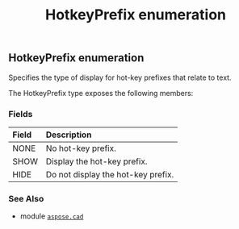 ﻿---
title: HotkeyPrefix enumeration
second_title: Aspose.CAD for Python via .NET API References
description: 
type: docs
weight: 670
url: /aspose.cad/hotkeyprefix/
is_root: false
---

## HotkeyPrefix enumeration

Specifies the type of display for hot-key prefixes that relate to text.



The HotkeyPrefix type exposes the following members:

### Fields
| Field | Description |
| :- | :- |
| NONE | No hot-key prefix. |
| SHOW | Display the hot-key prefix. |
| HIDE | Do not display the hot-key prefix. |



### See Also
* module [`aspose.cad`](..)
